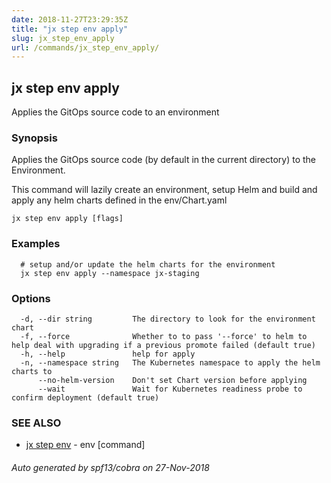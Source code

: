 ```yaml
---
date: 2018-11-27T23:29:35Z
title: "jx step env apply"
slug: jx_step_env_apply
url: /commands/jx_step_env_apply/
---
```

## jx step env apply

Applies the GitOps source code to an environment

### Synopsis

Applies the GitOps source code (by default in the current directory) to the Environment. 

This command will lazily create an environment, setup Helm and build and apply any helm charts defined in the env/Chart.yaml

```
jx step env apply [flags]
```

### Examples

```
  # setup and/or update the helm charts for the environment
  jx step env apply --namespace jx-staging
```

### Options

```
  -d, --dir string         The directory to look for the environment chart
  -f, --force              Whether to to pass '--force' to helm to help deal with upgrading if a previous promote failed (default true)
  -h, --help               help for apply
  -n, --namespace string   The Kubernetes namespace to apply the helm charts to
      --no-helm-version    Don't set Chart version before applying
      --wait               Wait for Kubernetes readiness probe to confirm deployment (default true)
```

### SEE ALSO

* [jx step env](/commands/jx_step_env/)	 - env [command]

###### Auto generated by spf13/cobra on 27-Nov-2018
